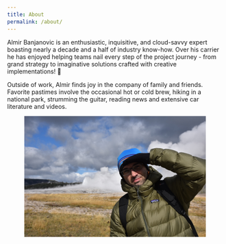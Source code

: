 ```yaml
---
title: About
permalink: /about/
---
```


Almir Banjanovic is an enthusiastic, inquisitive, and cloud-savvy expert boasting nearly a decade and a half of industry know-how. Over his carrier he has enjoyed helping teams nail every step of the project journey - from grand strategy to imaginative solutions crafted with creative implementations! 🚀

Outside of work, Almir finds joy in the company of family and friends. Favorite pastimes involve the occasional hot or cold brew, hiking in a national park, strumming the guitar, reading news and extensive car literature and videos.

<figure>
    <a href="/assets/images/yellowstone.jpg"><img src="/assets/images/yellowstone.jpg"></a>
</figure>
